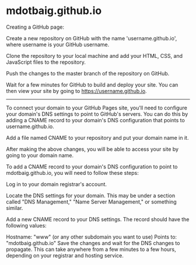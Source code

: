 # mdotbaig.github.io

Creating a GitHub page:

Create a new repository on GitHub with the name 'username.github.io', where username is your GitHub username.

Clone the repository to your local machine and add your HTML, CSS, and JavaScript files to the repository.

Push the changes to the master branch of the repository on GitHub.

Wait for a few minutes for GitHub to build and deploy your site. You can then view your site by going to https://username.github.io.

---
To connect your domain to your GitHub Pages site, you'll need to configure your domain's DNS settings to point to GitHub's servers. You can do this by adding a CNAME record to your domain's DNS configuration that points to username.github.io.

Add a file named CNAME to your repository and put your domain name in it.

After making the above changes, you will be able to access your site by going to your domain name.

To add a CNAME record to your domain's DNS configuration to point to mdotbaig.github.io, you will need to follow these steps:

Log in to your domain registrar's account.

Locate the DNS settings for your domain. This may be under a section called "DNS Management," "Name Server Management," or something similar.

Add a new CNAME record to your DNS settings. The record should have the following values:

Hostname: "www" (or any other subdomain you want to use)
Points to: "mdotbaig.github.io"
Save the changes and wait for the DNS changes to propagate. This can take anywhere from a few minutes to a few hours, depending on your registrar and hosting service.
